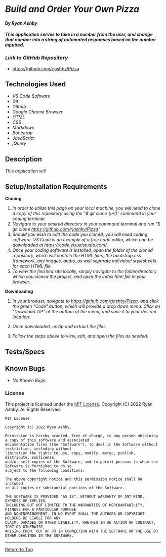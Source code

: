 
# _Build and Order Your Own Pizza_ 

#### By _**Ryan Ashby**_ 

#### _This application serves to take in a number from the user, and change that number into a string of automated responses based on the number inputted._ 

### _Link to GitHub Repository_

* https://github.com/rjashby/Pizza

## Technologies Used 

* _VS Code Software_
* _Git_
* _Github_
* _Google Chrome Browser_
* _HTML_
* _CSS_ 
* _Markdown_ 
* _Bootstrap_
* _JavaScript_
* _jQuery_


## Description 

_This application will_ 

## Setup/Installation Requirements 

**Cloning**

1) _In order to utilize this page on your local machine, you will need to clone a copy of this repository using the "$ git clone {url}" command in your coding terminal._
2) _Navigate to your desired directory in your command terminal and run "$ git clone https://github.com/rjashby/Pizza"_
3) _Should you wish to edit the code you cloned, you will need coding software. VS Code is an example of a free code editor, which can be downloaded at https://code.visualstudio.com/_.
4) _Once your coding software is installed, open the folder of the cloned repository, which will contain the HTML files, the bootstrap.css framework, any images, audio, as well separate individual stylesheets for each HTML file._
5) _To view the finished site locally, simply navigate to the folder/directory which you cloned the project, and open the index.html file in your browser._

**Downloading**

1) _In your browser, navigate to https://github.com/rjashby/Pizza, and click the green "Code" button, which will provide a drop down menu. Click on "Download ZIP" at the bottom of the menu, and save it to your desired location._

2) _Once downloaded, unzip and extract the files._

3) _Follow the steps above to view, edit, and open the files as needed._

## Tests/Specs



## Known Bugs 

* _No Known Bugs._  

### License

This project is licensed under the [MIT License](https://opensource.org/licenses/MIT). Copyright (C) 2022 Ryan Ashby. All Rights Reserved.

```
MIT License

Copyright (c) 2022 Ryan Ashby.

Permission is hereby granted, free of charge, to any person obtaining a copy of this software and associated 
documentation files (the "Software"), to deal in the Software without restriction, including without 
limitation the rights to use, copy, modify, merge, publish, distribute, sublicense, 
and/or sell copies of the Software, and to permit persons to whom the Software is furnished to do so 
subject to the following conditions:

The above copyright notice and this permission notice shall be included 
in all copies or substantial portions of the Software.

THE SOFTWARE IS PROVIDED "AS IS", WITHOUT WARRANTY OF ANY KIND, EXPRESS OR IMPLIED, 
INCLUDING BUT NOT LIMITED TO THE WARRANTIES OF MERCHANTABILITY, FITNESS FOR A PARTICULAR PURPOSE 
AND NONINFRINGEMENT. IN NO EVENT SHALL THE AUTHORS OR COPYRIGHT HOLDERS BE LIABLE FOR ANY 
CLAIM, DAMAGES OR OTHER LIABILITY, WHETHER IN AN ACTION OF CONTRACT, TORT OR OTHERWISE, 
ARISING FROM, OUT OF OR IN CONNECTION WITH THE SOFTWARE OR THE USE OR OTHER DEALINGS IN THE SOFTWARE.
```

------------------------------

<a href="#">Return to Top</a>